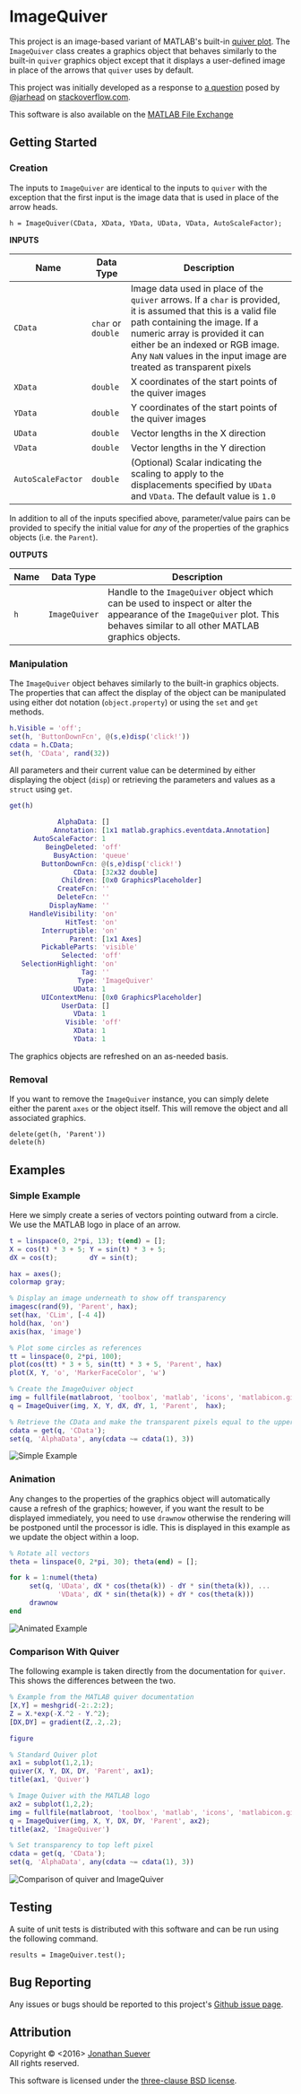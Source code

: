 # ImageQuiver

This project is an image-based variant of MATLAB's built-in [quiver plot][1]. The `ImageQuiver` class creates a graphics object that behaves similarly to the built-in `quiver` graphics object except that it displays a user-defined image in place of the arrows that `quiver` uses by default.

This project was initially developed as a response to [a question][2] posed by [@jarhead][3] on [stackoverflow.com][4].

This software is also available on the [MATLAB File Exchange][11]

## Getting Started

### Creation

The inputs to `ImageQuiver` are identical to the inputs to `quiver` with the exception that the first input is the image data that is used in place of the arrow heads.

    h = ImageQuiver(CData, XData, YData, UData, VData, AutoScaleFactor);

**INPUTS**

|Name      | Data Type  | Description  |
|----------|------------|--------------|
|`CData`   | `char` or `double`  | Image data used in place of the `quiver` arrows. If a `char` is provided, it is assumed that this is a valid file path containing the image. If a numeric array is provided it can either be an indexed or RGB image. Any `NaN` values in the input image are treated as transparent pixels   | 
| `XData`  | `double`   | X coordinates of the start points of the quiver images   |  
| `YData`  | `double`   | Y coordinates of the start points of the quiver images   |  
| `UData`  | `double`   | Vector lengths in the X direction
| `VData`  | `double`   | Vector lengths in the Y direction
| `AutoScaleFactor`  | `double` | (Optional) Scalar indicating the scaling to apply to the displacements specified by `UData` and `VData`. The default value is `1.0`  | 
In addition to all of the inputs specified above, parameter/value pairs can be provided to specify the initial value for *any* of the properties of the graphics objects (i.e. the `Parent`).

**OUTPUTS**

|Name      | Data Type  | Description                                     |
|----------|------------|-------------------------------------------------|
|`h`   | `ImageQuiver`  | Handle to the `ImageQuiver` object which can be used to inspect or alter the appearance of the `ImageQuiver` plot. This behaves similar to all other MATLAB graphics objects.| 

### Manipulation

The `ImageQuiver` object behaves similarly to the built-in graphics objects. The properties that can affect the display of the object can be manipulated using either dot notation (`object.property`) or using the `set` and `get` methods.

```matlab
h.Visible = 'off';
set(h, 'ButtonDownFcn', @(s,e)disp('click!'))
cdata = h.CData;
set(h, 'CData', rand(32))
```

All parameters and their current value can be determined by either displaying the object (`disp`) or retrieving the parameters and values as a `struct` using `get`.

```matlab
get(h)

            AlphaData: []
           Annotation: [1x1 matlab.graphics.eventdata.Annotation]
      AutoScaleFactor: 1
         BeingDeleted: 'off'
           BusyAction: 'queue'
        ButtonDownFcn: @(s,e)disp('click!')
                CData: [32x32 double]
             Children: [0x0 GraphicsPlaceholder]
            CreateFcn: ''
            DeleteFcn: ''
          DisplayName: ''
     HandleVisibility: 'on'
              HitTest: 'on'
        Interruptible: 'on'
               Parent: [1x1 Axes]
        PickableParts: 'visible'
             Selected: 'off'
   SelectionHighlight: 'on'
                  Tag: ''
                 Type: 'ImageQuiver'
                UData: 1
        UIContextMenu: [0x0 GraphicsPlaceholder]
             UserData: []
                VData: 1
              Visible: 'off'
                XData: 1
                YData: 1
```

The graphics objects are refreshed on an as-needed basis.

### Removal

If you want to remove the `ImageQuiver` instance, you can simply delete either the parent `axes` or the object itself. This will remove the object and all associated graphics.

    delete(get(h, 'Parent'))
    delete(h)


## Examples

### Simple Example

Here we simply create a series of vectors pointing outward from a circle. We use the MATLAB logo in place of an arrow.

```matlab
t = linspace(0, 2*pi, 13); t(end) = [];
X = cos(t) * 3 + 5; Y = sin(t) * 3 + 5;
dX = cos(t);        dY = sin(t);

hax = axes();
colormap gray;

% Display an image underneath to show off transparency
imagesc(rand(9), 'Parent', hax);
set(hax, 'CLim', [-4 4])
hold(hax, 'on')
axis(hax, 'image')

% Plot some circles as references
tt = linspace(0, 2*pi, 100);
plot(cos(tt) * 3 + 5, sin(tt) * 3 + 5, 'Parent', hax)
plot(X, Y, 'o', 'MarkerFaceColor', 'w')

% Create the ImageQuiver object
img = fullfile(matlabroot, 'toolbox', 'matlab', 'icons', 'matlabicon.gif');
q = ImageQuiver(img, X, Y, dX, dY, 1, 'Parent',  hax);

% Retrieve the CData and make the transparent pixels equal to the upper left hand corner
cdata = get(q, 'CData');
set(q, 'AlphaData', any(cdata ~= cdata(1), 3))
```

![Simple Example][8]

### Animation

Any changes to the properties of the graphics object will automatically cause a refresh of the graphics; however, if you want the result to be displayed immediately, you need to use `drawnow` otherwise the rendering will be postponed until the processor is idle. This is displayed in this example as we update the object within a loop.

```matlab
% Rotate all vectors
theta = linspace(0, 2*pi, 30); theta(end) = [];

for k = 1:numel(theta)
     set(q, 'UData', dX * cos(theta(k)) - dY * sin(theta(k)), ...
            'VData', dX * sin(theta(k)) + dY * cos(theta(k)))
     drawnow
end
```

![Animated Example][9]

### Comparison With Quiver

The following example is taken directly from the documentation for `quiver`. This shows the differences between the two.

```matlab
% Example from the MATLAB quiver documentation
[X,Y] = meshgrid(-2:.2:2);
Z = X.*exp(-X.^2 - Y.^2);
[DX,DY] = gradient(Z,.2,.2);

figure

% Standard Quiver plot
ax1 = subplot(1,2,1);
quiver(X, Y, DX, DY, 'Parent', ax1);
title(ax1, 'Quiver')

% Image Quiver with the MATLAB logo
ax2 = subplot(1,2,2);
img = fullfile(matlabroot, 'toolbox', 'matlab', 'icons', 'matlabicon.gif');
q = ImageQuiver(img, X, Y, DX, DY, 'Parent', ax2);
title(ax2, 'ImageQuiver')

% Set transparency to top left pixel
cdata = get(q, 'CData');
set(q, 'AlphaData', any(cdata ~= cdata(1), 3))
```

![Comparison of quiver and ImageQuiver][10]

## Testing

A suite of unit tests is distributed with this software and can be run using the following command.

    results = ImageQuiver.test();

## Bug Reporting

Any issues or bugs should be reported to this project's [Github issue page][5].


## Attribution

Copyright &copy; <2016> [Jonathan Suever][6]  
All rights reserved.

This software is licensed under the [three-clause BSD license][7].


[1]: http://www.mathworks.com/help/matlab/ref/quiver.html
[2]: http://stackoverflow.com/a/36070755/670206
[3]: http://stackoverflow.com/users/1420894/jarhead
[4]: http://stackoverflow.com
[5]: https://github.com/suever/ImageQuiver/issues
[6]: https://github.com/suever
[7]: https://github.com/suever/ImageQuiver/blob/master/LICENSE
[8]: https://raw.githubusercontent.com/suever/ImageQuiver/master/examples/example.png
[9]: https://raw.githubusercontent.com/suever/ImageQuiver/master/examples/animated.gif
[10]: https://raw.githubusercontent.com/suever/ImageQuiver/master/examples/comparison.png
[11]: http://www.mathworks.com/matlabcentral/fileexchange/56139-imagequiver
